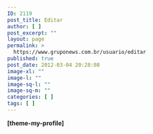 ```yaml
---
ID: 2119
post_title: Editar
author: [ ]
post_excerpt: ""
layout: page
permalink: >
  https://www.gruponews.com.br/usuario/editar
published: true
post_date: 2012-03-04 20:28:08
image-xl: ""
image-l: ""
image-sq-l: ""
image-sq-m: ""
categories: [ ]
tags: [ ]
---
```

<strong>[theme-my-profile] </strong>